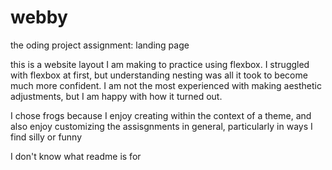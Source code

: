 # webby

the oding project assignment: landing page 

this is a website layout I am making to practice using flexbox.
I struggled with flexbox at first, but understanding nesting was all it 
took to become much more confident. I am not the most experienced with
making aesthetic adjustments, but I am happy with how it turned out.

I chose frogs because I enjoy creating within the context of a theme,
and also enjoy customizing the assisgnments in general, particularly in 
ways I find silly or funny

I don't know what readme is for  